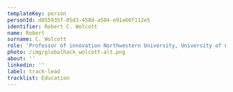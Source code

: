 ```yaml
---
templateKey: person
personId: d855935f-05d3-458d-a504-e91a66f112e5
identifier: Robert C. Wolcott
name: Robert
surname: C. Wolcott
role: 'Professor of innovation Northwestern University, University of Chicago'
photo: /img/globalhack_wolcott-alt.png
about: ''
linkedin: ''
label: track-lead
tracklist: Education
---
```

